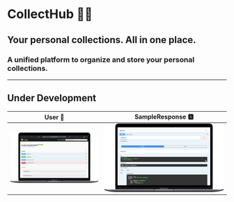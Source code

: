 # CollectHub 🎒📃

## Your personal collections. All in one place.

### A unified platform to organize and store your personal collections.     

---

## Under Development


| User 👥 | SampleResponse 🅰️ |
|----------|--------|
| ![user](./Demoimages/User1.png) | ![userapiresponse](./Demoimages/user2.png) |